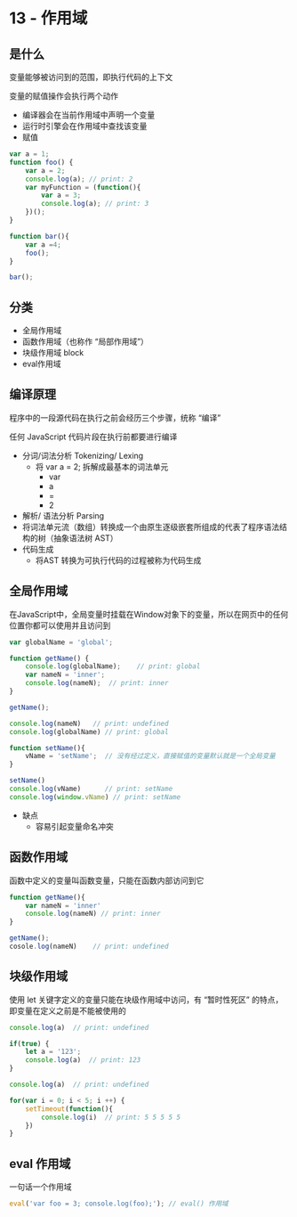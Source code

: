 # 13 - 作用域

## 是什么

变量能够被访问到的范围，即执行代码的上下文

变量的赋值操作会执行两个动作

- 编译器会在当前作用域中声明一个变量
- 运行时引擎会在作用域中查找该变量
- 赋值

```javascript
var a = 1;
function foo() {
    var a = 2;
    console.log(a); // print: 2
    var myFunction = (function(){
        var a = 3;
        console.log(a); // print: 3
    })();
}

function bar(){
    var a =4;
    foo();
}

bar();
```

## 分类

- 全局作用域
- 函数作用域（也称作 “局部作用域”）
- 块级作用域 block
- eval作用域

## 编译原理

程序中的一段源代码在执行之前会经历三个步骤，统称 “编译”

任何 JavaScript 代码片段在执行前都要进行编译

- 分词/词法分析 Tokenizing/ Lexing
  - 将 var a = 2; 拆解成最基本的词法单元
    - var
    - a
    - =
    - 2
- 解析/ 语法分析 Parsing
- 将词法单元流（数组）转换成一个由原生逐级嵌套所组成的代表了程序语法结构的树（抽象语法树 AST）
- 代码生成
  - 将AST 转换为可执行代码的过程被称为代码生成

## 全局作用域

在JavaScript中，全局变量时挂载在Window对象下的变量，所以在网页中的任何位置你都可以使用并且访问到

```javascript
var globalName = 'global';

function getName() {
    console.log(globalName);    // print: global
    var nameN = 'inner';
    console.log(nameN);  // print: inner
}

getName();

console.log(nameN)   // print: undefined
console.log(globalName) // print: global

function setName(){
    vName = 'setName';  // 没有经过定义，直接赋值的变量默认就是一个全局变量
}

setName()
console.log(vName)      // print: setName
console.log(window.vName) // print: setName
```

 - 缺点
   - 容易引起变量命名冲突

## 函数作用域

函数中定义的变量叫函数变量，只能在函数内部访问到它

```javascript
function getName(){
    var nameN = 'inner'
    console.log(nameN) // print: inner
}

getName();
cosole.log(nameN)    // print: undefined
```

## 块级作用域

使用 let 关键字定义的变量只能在块级作用域中访问，有 “暂时性死区” 的特点，即变量在定义之前是不能被使用的

```javascript
console.log(a)  // print: undefined

if(true) {
    let a = '123';
    console.log(a)  // print: 123
}

console.log(a)  // print: undefined

for(var i = 0; i < 5; i ++) {
    setTimeout(function(){
        console.log(i)  // print: 5 5 5 5 5
    })
}
```

## eval 作用域

一句话一个作用域

```javascript
eval('var foo = 3; console.log(foo);'); // eval() 作用域
```